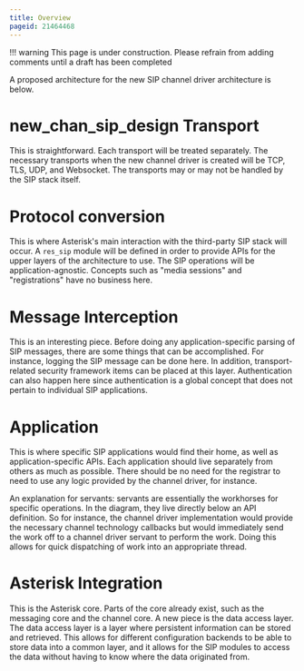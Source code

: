 ```yaml
---
title: Overview
pageid: 21464468
---
```





!!! warning 
    This page is under construction. Please refrain from adding comments until a draft has been completed

      
[//]: # (end-warning)



A proposed architecture for the new SIP channel driver architecture is below.


new\_chan\_sip\_design
Transport
=========


This is straightforward. Each transport will be treated separately. The necessary transports when the new channel driver is created will be TCP, TLS, UDP, and Websocket. The transports may or may not be handled by the SIP stack itself.


Protocol conversion
===================


This is where Asterisk's main interaction with the third-party SIP stack will occur. A `res_sip` module will be defined in order to provide APIs for the upper layers of the architecture to use. The SIP operations will be application-agnostic. Concepts such as "media sessions" and "registrations" have no business here.


Message Interception
====================


This is an interesting piece. Before doing any application-specific parsing of SIP messages, there are some things that can be accomplished. For instance, logging the SIP message can be done here. In addition, transport-related security framework items can be placed at this layer. Authentication can also happen here since authentication is a global concept that does not pertain to individual SIP applications.


Application
===========


This is where specific SIP applications would find their home, as well as application-specific APIs. Each application should live separately from others as much as possible. There should be no need for the registrar to need to use any logic provided by the channel driver, for instance.


An explanation for servants: servants are essentially the workhorses for specific operations. In the diagram, they live directly below an API definition. So for instance, the channel driver implementation would provide the necessary channel technology callbacks but would immediately send the work off to a channel driver servant to perform the work. Doing this allows for quick dispatching of work into an appropriate thread.


Asterisk Integration
====================


This is the Asterisk core. Parts of the core already exist, such as the messaging core and the channel core. A new piece is the data access layer. The data access layer is a layer where persistent information can be stored and retrieved. This allows for different configuration backends to be able to store data into a common layer, and it allows for the SIP modules to access the data without having to know where the data originated from.

